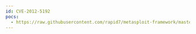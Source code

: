 ```yaml
---
id: CVE-2012-5192
pocs:
  - https://raw.githubusercontent.com/rapid7/metasploit-framework/master/modules/auxiliary/scanner/http/bitweaver_overlay_type_traversal.rb
---
```

